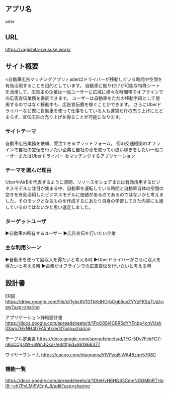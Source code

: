 ## アプリ名
ader
## URL
https://yagishita-ryusuke.work/

## サイト概要
<自動車広告マッチングアプリ>
aderはドライバーが移動している時間や空間を有効活用することを目的としています。
自動車に貼り付けが可能な特殊シートを活用して、広告主の企業は一般ユーザーに広域に様々な時間帯でオフラインでの広告宣伝業務を委託できます。
ユーザーは自動車をただの移動手段として使用するのではなく移動中も、広告宣伝費を稼ぐことができます。
さらにUberドライバーなど既に自動車を使って仕事をしている人も運賃だけの売り上げにとどまらず、宣伝広告の売り上げを得ることが可能になります。

### サイトテーマ
自動車広告業務を依頼、受注できるプラットフォーム。
街の交通機関のオフラインで自社の宣伝を行いたい企業と自社の車を使って小遣い稼ぎをしたい一般ユーザーまたはUberドライバー
をマッチングするアプリケーション

### テーマを選んだ理由
UberやAirBを代表するように空間、リソースをシェアまたは有効活用するビジネスモデルに注目が集まる中、自動車を運転している時間と自動車自体の空間の空きを有効活用したビジネスモデルに価値があるのであるのではないかと考えました。そのモックとなるものを作成するにあたり自身の学習してきた内容にも適しているのではないかと思い選定しました。

### ターゲットユーザ
▶︎自動車の所有するユーザー
▶︎広告宣伝を行いたい企業

### 主な利用シーン
▶︎自動車を使って副収入を得たいと考える時
▶︎Uberドライバーがさらに収入を得たいと考える時
▶︎企業がオフラインでの広告宣伝を行いたいと考える時

## 設計書
ER図
https://drive.google.com/file/d/1ybc6V10TkKdHOrbCgb5uxZYYzFKSa7Ud/view?usp=sharing

アプリケーション詳細設計書
https://docs.google.com/spreadsheets/d/1FpO8Si4C8R5dYYFnbp4onVUah0XwpZHkNH4lzFA5htk/edit?usp=sharing


テーブル定義書
https://docs.google.com/spreadsheets/d/1FG-5Dv7FckFC7-nKcCCjL0W-uWmJQka-/edit#gid=861866377


ワイヤーフレーム
https://cacoo.com/diagrams/h1VPzqj5iWA48zqr/5708C


### 機能一覧
https://docs.google.com/spreadsheets/d/1OteHyH6HQ65CmnNGGMihRTHoI8--vh7PvLMiFVEqA_8/edit?usp=sharing




